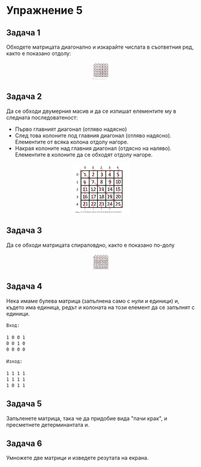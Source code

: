 # Упражнение 5

## Задача 1

Обходете матрицата диагонално и изкарайте числата в съответния ред, както е показано отдолу:

<img style="display:block;width:10%;margin:auto" src="diagonalmatrix.jpg">


## Задача 2

Да се обходи двумерния масив и да се изпишат елементите му в следната последоватеност:

* Първо главният диагонал (отляво надясно)
* След това колоните под главния диагонал (отляво надясно). Елементите от всяка колона отдолу нагоре.
* Накрая колоните над главния диагонал (отдясно на наляво). Елементите в колоните да се обходят отдолу нагоре.

<img style="display:block;width:30%;margin:auto" src="matrix.jpg">

## Задача 3

Да се обходи матрицата спираловдно, както е показано по-долу

<img style="display:block;width:10%;margin:auto" src="spiral.jpg">


## Задача 4
Нека имаме булева матрица (запълнена само с нули и единици) и, където има единица, редът и колоната на този елемент да се запълнят с единици.

```
Вход:

1 0 0 1
0 0 1 0 
0 0 0 0 

Изход:

1 1 1 1 
1 1 1 1 
1 0 1 1 
```

## Задача 5

Запъленете матрица, така че да придобие вида "пачи крак", и пресметнете детерминантата и.

## Задача 6
Умножете две матрици и изведете резутатa на екрана.
